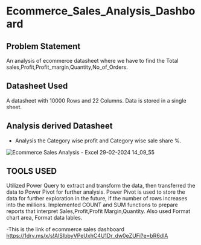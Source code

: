 # Ecommerce_Sales_Analysis_Dashboard

## Problem Statement
An analysis of ecommerce datasheet where we have to find the Total sales,Profit,Profit_margin,Quantity,No_of_Orders.

## Datasheet Used
A datasheet with 10000 Rows and 22 Columns. Data is stored in a single sheet.

## Analysis derived Datasheet
- Analysis the Category wise profit and Category wise sale share %.

![Ecommerce Sales Analysis - Excel 29-02-2024 14_09_55](https://github.com/VedantsCode/Ecommerce_Sales_Analysis-/assets/160382639/bd61ed1d-fdaf-490d-ae90-46320f236878)


## TOOLS USED
Utilized Power Query to extract and transform the data, then transferred the data to Power Pivot for further analysis. Power Pivot is used to store the data for further exploration in the future, if the number of rows increases into the millions. Implemented COUNT and SUM functions to prepare reports that interpret Sales,Profit,Profit Margin,Quantity.
Also used Format chart area, Format data lables.


-This is the link of ecommerce sales dashboard 
https://1drv.ms/x/s!AlSIbbyVPeUxhC4U1Dr_dw0eZUFi?e=bR6dlA

